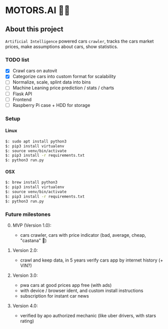 # MOTORS.AI 🧠🚙

## About this project

`Artificial Intelligence` powered cars `crawler`, tracks the cars market prices, make assumptions about cars, show statistics.

### TODO list

-   [x] Crawl cars on autovit
-   [x] Categorize cars into custom format for scalability
-   [ ] Normalize, scale, splint data into bins
-   [ ] Machine Leaning price prediction / stats / charts
-   [ ] Flask API
-   [ ] Frontend
-   [ ] Raspberry Pi case + HDD for storage

### Setup

#### Linux

```zsh
$: sudo apt install python3
$: pip3 install virtualenv
$: source venv/bin/activate
$: pip3 install -r requirements.txt
$: python3 run.py
```

#### OSX

```zsh
$: brew install python3
$: pip3 install virtualenv
$: source venv/bin/activate
$: pip3 install -r requirements.txt
$: python3 run.py
```

### Future milestones

0. MVP (Version 1.0):

    - cars crawler, cars with price indicator (bad, average, cheap, "castana" 🌰)

1. Version 2.0:

    - crawl and keep data, in 5 years verify cars app by internet history (+ VIN?)

2. Version 3.0:

    - pwa cars at good prices app free (with ads)
    - with device / browser ident, and custom install instructions
    - subscription for instant car news

3. Version 4.0:
    - verified by apo authorized mechanic (like uber drivers, with stars rating)

